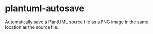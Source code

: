 # plantuml-autosave

Automatically save a PlantUML source file as a PNG image in the same location as the source file.
